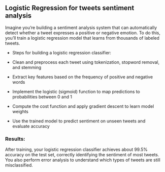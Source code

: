 ## Logistic Regression for tweets sentiment analysis

Imagine you’re building a sentiment analysis system that can automatically detect whether a tweet expresses a positive or negative emotion. To do this, you’ll train a logistic regression model that learns from thousands of labeled tweets.

 - Steps for building a logistic regression classifier:

 - Clean and preprocess each tweet using tokenization, stopword removal, and stemming

 - Extract key features based on the frequency of positive and negative words

 - Implement the logistic (sigmoid) function to map predictions to probabilities between 0 and 1

 - Compute the cost function and apply gradient descent to learn model weights

 - Use the trained model to predict sentiment on unseen tweets and evaluate accuracy

### Results:
After training, your logistic regression classifier achieves about 99.5% accuracy on the test set, correctly identifying the sentiment of most tweets. You also perform error analysis to understand which types of tweets are still misclassified.
